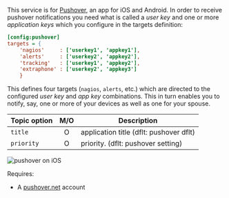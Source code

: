 This service is for [Pushover](https://pushover.net), an app for iOS and Android. In order to receive pushover notifications you need what is called a _user key_ and one or more _application keys_ which you configure in the targets definition:

```ini
[config:pushover]
targets = {
    'nagios'     : ['userkey1', 'appkey1'],
    'alerts'     : ['userkey2', 'appkey2'],
    'tracking'   : ['userkey1', 'appkey2'],
    'extraphone' : ['userkey2', 'appkey3']
    }
```

This defines four targets (`nagios`, `alerts`, etc.) which are directed to the configured _user key_ and _app key_ combinations. This in turn enables you to notify, say, one or more of your devices as well as one for your spouse.

| Topic option  |  M/O   | Description                            |
| ------------- | :----: | -------------------------------------- |
| `title`       |   O    | application title (dflt: pushover dflt) |
| `priority`    |   O    | priority. (dflt: pushover setting)     |

![pushover on iOS](https://github.com/jpmens/mqttwarn/blob/master/assets/screenshot.png)

Requires:
* A [pushover.net](https://pushover.net/) account